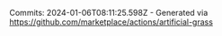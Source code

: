 Commits: 2024-01-06T08:11:25.598Z - Generated via https://github.com/marketplace/actions/artificial-grass
<br>
